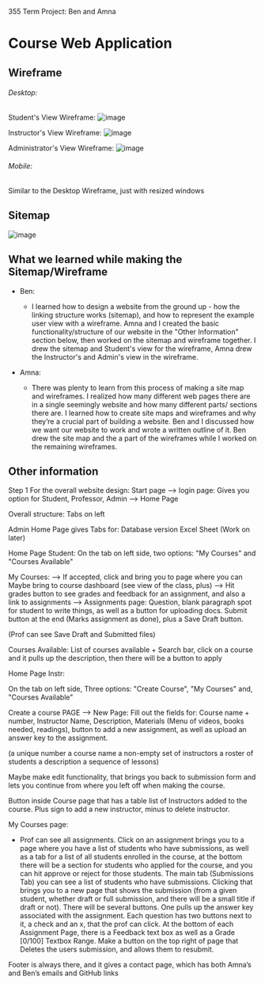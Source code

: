 355 Term Project: Ben and Amna

# Course Web Application

## Wireframe

###### Desktop: 
Student's View Wireframe: ![image](https://user-images.githubusercontent.com/69221395/136123911-8f98deee-92cc-4fdb-907d-9c39a003b07d.png) 

Instructor's View Wireframe: ![image](https://user-images.githubusercontent.com/69221395/136847799-ae5ff18a-c17f-4b45-ae96-dd5b75e46383.png)

Administrator's View Wireframe: ![image](https://user-images.githubusercontent.com/69221395/136679780-b61783c6-9f8d-48e7-a119-d9a6da3ff7c0.png)



###### Mobile: 
Similar to the Desktop Wireframe, just with resized windows

## Sitemap

![image](https://user-images.githubusercontent.com/69221395/135781005-1d463fcc-f880-4ede-b46f-e6e83acbd8c7.png)

## What we learned while making the Sitemap/Wireframe

- Ben: 
  - I learned how to design a website from the ground up - how the linking structure works (sitemap), and how to represent the example user view with a wireframe. Amna and I created the basic functionality/structure of our website in the "Other Information" section below, then worked on the sitemap and wireframe together. I drew the sitemap and Student's view for the wireframe, Amna drew the Instructor's and Admin's view in the wireframe.

- Amna:
  - There was plenty to learn from this process of making a site map and wireframes. I realized how many different web pages there are in a single seemingly website and how many different parts/ sections there are. I learned how to create site maps and wireframes and why they’re a crucial part of building a website. Ben and I discussed how we want our website to work and wrote a written outline of it. Ben drew the site map and the a part of the wireframes while I worked on the remaining wireframes. 


## Other information

Step 1 For the overall website design: 
Start page --> login page: Gives you option for Student, Professor, Admin --> Home Page

Overall structure:
Tabs on left

Admin Home Page gives Tabs for: Database version Excel Sheet (Work on later) 

Home Page Student:
On the tab on left side, two options: "My Courses" and "Courses Available"

My Courses:  --> If accepted, click and bring you to page where you can Maybe bring to course dashboard (see view of the class, plus) --> Hit grades button to see grades and feedback for an assignment, and also a link to assignments --> Assignments page: 
Question, blank paragraph spot for student to write things, as well as a button for uploading docs. Submit button at the end (Marks assignment as done), plus a Save Draft button.

(Prof can see Save Draft and Submitted files)


Courses Available: List of courses available + Search bar, click on a course and it pulls up the description, then there will be a button to apply




Home Page Instr: 

On the tab on left side, Three  options: "Create Course", "My Courses" and, "Courses Available"


Create a course PAGE --> New Page: Fill out the fields for: Course name + number, Instructor Name, Description, Materials (Menu of videos, books needed, readings), button to add a new assignment, as well as upload an answer key to the assignment. 

(a unique number
a course name
a non-empty set of instructors
a roster of students
a description
a sequence of lessons)

Maybe make edit functionality, that brings you back to submission form and lets you continue from where you left off when making the course.

Button inside Course page that has a table list of Instructors added to the course. Plus sign to add a new instructor, minus to delete instructor.


My Courses page:
- Prof can see all assignments. Click on an assignment brings you to a page where you have a list of students who have submissions, as well as a tab for a list of all students enrolled in the course, at the bottom there will be a section for students who applied for the course, and you can hit approve or reject for those students. The main tab (Submissions Tab) you can see a list of students who have submissions. Clicking that brings you to a new page that shows the submission (from a given student, whether draft or full submission, and there will be a small title if draft or not). There will be several buttons. One pulls up the answer key associated with the assignment. Each question has two buttons next to it, a check and an x, that the prof can click.  At the bottom of each Assignment Page, there is a Feedback text box as well as a Grade [0/100] Textbox Range. Make a button on the top right of page that Deletes the users submission, and allows them to resubmit.

Footer is always there, and it gives a contact page, which has both Amna’s and Ben’s emails and GitHub links



